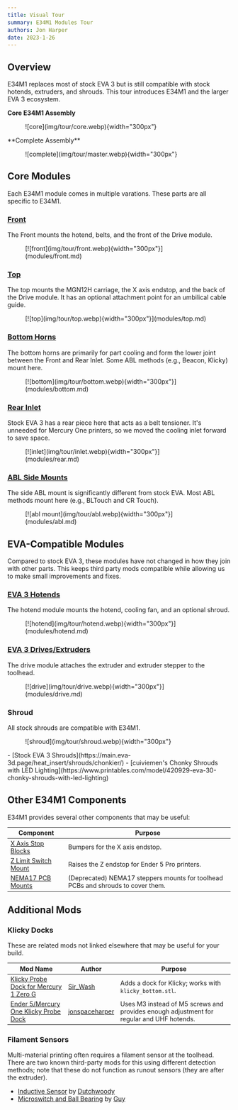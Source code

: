 ```yaml
---
title: Visual Tour
summary: E34M1 Modules Tour
authors: Jon Harper
date: 2023-1-26
---
```


## Overview

E34M1 replaces most of stock EVA 3 but is still compatible with stock hotends, extruders, and shrouds. This tour introduces E34M1 and the larger EVA 3 ecosystem.

<div markdown class="grid">
<div markdown class="card">

**Core E34M1 Assembly**
<figure markdown>
![core](img/tour/core.webp){width="300px"}
</figure>
</div>
<div markdown class="card">
**Complete Assembly**
<figure markdown>
![complete](img/tour/master.webp){width="300px"}
</figure>
</div>
</div>

## Core Modules

Each E34M1 module comes in multiple varations. These parts are all specific to E34M1.

<div markdown class="grid">
<div markdown class="card">

### [Front](modules/front.md)

The Front mounts the hotend, belts, and the front of the Drive module.

<figure markdown>
[![front](img/tour/front.webp){width="300px"}](modules/front.md)
</figure>

</div>
<div markdown class="card">

### [Top](modules/top.md)

The top mounts the MGN12H carriage, the X axis endstop, and the back of the Drive module. It has an optional attachment point for an umbilical cable guide.

<figure markdown>
[![top](img/tour/top.webp){width="300px"}](modules/top.md)
</figure>

</div>
<div markdown class="card">

### [Bottom Horns](modules/bottom.md)

The bottom horns are primarily for part cooling and form the lower joint between the Front and Rear Inlet. Some ABL methods (e.g., Beacon, Klicky) mount here.

<figure markdown>
[![bottom](img/tour/bottom.webp){width="300px"}](modules/bottom.md)
</figure>
</div>
<div markdown class="card">

### [Rear Inlet](modules/rear.md)

Stock EVA 3 has a rear piece here that acts as a belt tensioner. It's unneeded for Mercury One printers, so we moved the cooling inlet forward to save space.

<figure markdown>
[![inlet](img/tour/inlet.webp){width="300px"}](modules/rear.md)
</figure>
</div>
<div markdown class="card">

### [ABL Side Mounts](modules/abl.md)

The side ABL mount is significantly different from stock EVA. Most ABL methods mount here (e.g., BLTouch and CR Touch).

<figure markdown>
[![abl mount](img/tour/abl.webp){width="300px"}](modules/abl.md)
</figure>
</div>
</div>

## EVA-Compatible Modules

Compared to stock EVA 3, these modules have not changed in how they join with other parts. This keeps third party mods compatible while allowing us to make small improvements and fixes.

<div markdown class="grid">
<div markdown class="card">

### [EVA 3 Hotends](modules/hotend.md)

The hotend module mounts the hotend, cooling fan, and an optional shroud.

<figure markdown>
[![hotend](img/tour/hotend.webp){width="300px"}](modules/hotend.md)
</figure>

</div>
<div markdown class="card">

### [EVA 3 Drives/Extruders](modules/drive.md)

The drive module attaches the extruder and extruder stepper to the toolhead.

<figure markdown>
[![drive](img/tour/drive.webp){width="300px"}](modules/drive.md)
</figure>

</div>
<div markdown class="card">

### Shroud

All stock shrouds are compatible with E34M1.

<figure markdown>
![shroud](img/tour/shroud.webp){width="300px"}
</figure>
- [Stock EVA 3 Shrouds](https://main.eva-3d.page/heat_insert/shrouds/chonkier/)
- [cuiviemen's Chonky Shrouds with LED Lighting](https://www.printables.com/model/420929-eva-30-chonky-shrouds-with-led-lighting)
</div>
</div>

## Other E34M1 Components

E34M1 provides several other components that may be useful:

| Component                     | Purpose |
|-------------------------------|---------|
| [X Axis Stop Blocks](modules/stop_block.md) | Bumpers for the X axis endstop. |
| [Z Limit Switch Mount](modules/other.md#z-endstop-mount) | Raises the Z endstop for Ender 5 Pro printers. |
| [NEMA17 PCB Mounts](modules/pcb_mounts.md) | (Deprecated) NEMA17 steppers mounts for toolhead PCBs and shrouds to cover them. |

## Additional Mods

### Klicky Docks

These are related mods not linked elsewhere that may be useful for your build.

| Mod Name | Author | Purpose |
|----------|--------|---------|
| [Klicky Probe Dock for Mercury 1 Zero G](https://www.printables.com/model/386819-klicky-probe-dock-for-mercury-1-zero-g) | [Sir_Wash](https://www.printables.com/social/415185-sir_wash) | Adds a dock for Klicky; works with `klicky_bottom.stl`. |
| [Ender 5/Mercury One Klicky Probe Dock](https://www.printables.com/model/595738-ender-5mercury-one-klicky-probe-dock) | [jonspaceharper](https://www.printables.com/@jonspaceharper) | Uses M3 instead of M5 screws and provides enough adjustment for regular and UHF hotends. |

### Filament Sensors

Multi-material printing often requires a filament sensor at the toolhead. There are two known third-party mods for this using different detection methods; note that these do not function as runout sensors (they are after the extruder).

- [Inductive Sensor](https://www.printables.com/model/239026-eva-3-toolhead-sensor) by [Dutchwoody](https://www.printables.com/@Dutchwoody)
- [Microswitch and Ball Bearing](https://www.printables.com/model/442650-eva-3-toolhead-sensor-mechanical-and-reliable) by [Guy](https://www.printables.com/@Guy_258839)